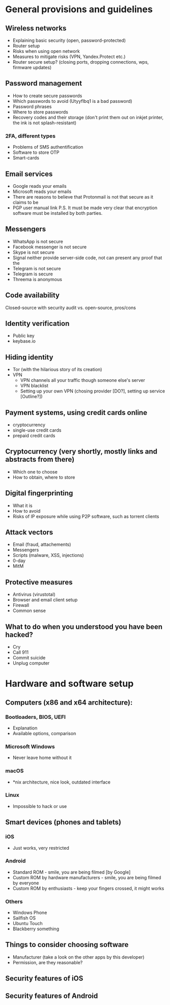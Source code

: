 # General provisions and guidelines

## Wireless networks
* Explaining basic security (open, password-protected)
* Router setup
* Risks when using open network
* Measures to mitigate risks (VPN, Yandex.Protect etc.)
* Router secure setup? (closing ports, dropping connections, wps, firmware updates)

## Password management
* How to create secure passwords
* Which passwords to avoid (Utyyflbq1 is a bad password)
* Password phrases
* Where to store passwords
* Recovery codes and their storage (don't print them out on inkjet printer, the ink is not splash-resistant)

### 2FA, different types
* Problems of SMS authentification
* Software to store OTP
* Smart-cards

## Email services
* Google reads your emails
* Microsoft reads your emails
* There are reasons to believe that Protonmail is not that secure as it claims to be
* PGP user manual link
P.S. It must be made very clear that encryption software must be installed by both parties.

## Messengers
* WhatsApp is not secure
* Facebook messenger is not secure
* Skype is not secure
* Signal neither provide server-side code, not can present any proof that the 
* Telegram is not secure
* Telegram is secure
* Threema is anonymous

## Code availability
Closed-source with security audit vs. open-source, pros/cons

## Identity verification
* Public key
* keybase.io

## Hiding identity
* Tor (with the hilarious story of its creation)
* VPN
  * VPN channels all your traffic though someone else's server
  * VPN blacklist
  * Setting up your own VPN (chosing provider [DO?], setting up service [Outline?])

## Payment systems, using credit cards online
* cryptocurrency
* single-use credit cards
* prepaid credit cards

## Cryptocurrency (very shortly, mostly links and abstracts from there)
* Which one to choose
* How to obtain, where to store

## Digital fingerprinting
* What it is
* How to avoid
* Risks of IP exposure while using P2P software, such as torrent clients

## Attack vectors
* Email (fraud, attachements)
* Messengers
* Scripts (malware, XSS, injections)
* 0-day
* MitM

## Protective measures
* Antivirus (virustotal)
* Browser and email client setup
* Firewall
* Common sense

## What to do when you understood you have been hacked?
* Cry
* Call 911
* Commit suicide
* Unplug computer

# Hardware and software setup

## Computers (x86 and x64 architecture):

### Bootloaders, BIOS, UEFI
* Explanation
* Available options, comparison

### Microsoft Windows
* Never leave home without it

### macOS
* *nix architecture, nice look, outdated interface

### Linux
* Impossible to hack or use

## Smart devices (phones and tablets)

### iOS
* Just works, very restricted

### Android
* Standard ROM - smile, you are being filmed [by Google]
* Custom ROM by hardware manufacturers - smile, you are being filmed by everyone
* Custom ROM by enthusiasts - keep your fingers crossed, it might works

### Others
* Windows Phone
* Sailfish OS
* Ubuntu Touch
* Blackberry something

## Things to consider choosing software
* Manufacturer (take a look on the other apps by this developer)
* Permission, are they reasonable?

## Security features of iOS

## Security features of Android
